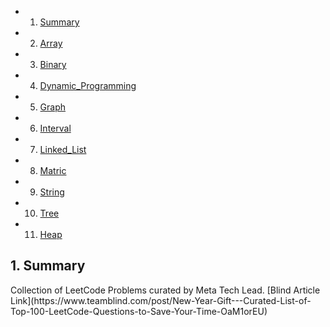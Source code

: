 <!-- vscode-markdown-toc -->
* 1. [Summary](#Summary)
* 2. [Array](#Array)
* 3. [Binary](#Binary)
* 4. [Dynamic_Programming](#Dynamic_Programming)
* 5. [Graph](#Graph)
* 6. [Interval](#Interval)
* 7. [Linked_List](#Linked_List)
* 8. [Matric](#Matrix)
* 9. [String](#String)
* 10. [Tree](#Tree)
* 11. [Heap](#Heap)
<!-- vscode-markdown-toc-config
	numbering=true
	autoSave=true
	/vscode-markdown-toc-config -->
<!-- /vscode-markdown-toc -->

## 1. <a name='Summary'></a>Summary

<p>
    Collection of LeetCode Problems curated by Meta Tech Lead.
    [Blind Article Link](https://www.teamblind.com/post/New-Year-Gift---Curated-List-of-Top-100-LeetCode-Questions-to-Save-Your-Time-OaM1orEU)
</p>
